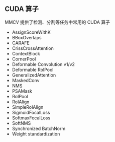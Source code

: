 ## CUDA 算子

MMCV 提供了检测、分割等任务中常用的 CUDA 算子

- AssignScoreWithK
- BBoxOverlaps
- CARAFE
- CrissCrossAttention
- ContextBlock
- CornerPool
- Deformable Convolution v1/v2
- Deformable RoIPool
- GeneralizedAttention
- MaskedConv
- NMS
- PSAMask
- RoIPool
- RoIAlign
- SimpleRoIAlign
- SigmoidFocalLoss
- SoftmaxFocalLoss
- SoftNMS
- Synchronized BatchNorm
- Weight standardization
